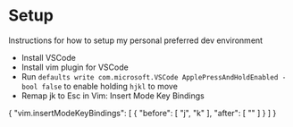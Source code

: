 # Setup
Instructions for how to setup my personal preferred dev environment

- Install VSCode
- Install vim plugin for VSCode
- Run `defaults write com.microsoft.VSCode ApplePressAndHoldEnabled -bool false` to enable holding `hjkl` to move
- Remap jk to Esc in Vim: Insert Mode Key Bindings

{
    "vim.insertModeKeyBindings": [
        {
            "before": [
                "j",
                "k"
            ],
            "after": [
                "<Esc>"
            ]
        }
    ]
}
